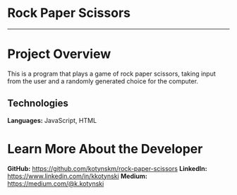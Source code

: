 # Rock Paper Scissors

---

# Project Overview

This is a program that plays a game of rock paper scissors, taking input from the user and a randomly generated choice for the computer.

## Technologies

**Languages:** JavaScript, HTML

# <a name="about"></a>Learn More About the Developer

**GitHub:** https://github.com/kotynskm/rock-paper-scissors
**LinkedIn:** https://www.linkedin.com/in/kkotynski
**Medium:** https://medium.com/@k.kotynski

